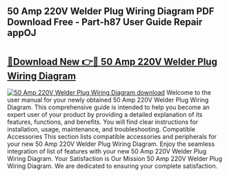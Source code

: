 ## 50 Amp 220V Welder Plug Wiring Diagram PDF Download Free - Part-h87 User Guide Repair appOJ

# <h2><a href="http://dfnb6b.blite.top/?on=50+Amp+220V+Welder+Plug+Wiring+Diagram">🔗Download New 👉🔴 50 Amp 220V Welder Plug Wiring Diagram</a></h2>

[![50 Amp 220V Welder Plug Wiring Diagram download](https://i.imgur.com/lujVjoI.png)](http://dfnb6b.blite.top/?on=50+Amp+220V+Welder+Plug+Wiring+Diagram)
Welcome to the user manual for your newly obtained 50 Amp 220V Welder Plug Wiring Diagram. This comprehensive guide is intended to help you become an expert user of your product by providing a detailed explanation of its features, functions, and benefits. You will find clear instructions for installation, usage, maintenance, and troubleshooting. Compatible Accessories This section lists compatible accessories and peripherals for your new 50 Amp 220V Welder Plug Wiring Diagram. Enjoy the seamless integration of list of features with your new 50 Amp 220V Welder Plug Wiring Diagram. Your Satisfaction is Our Mission 50 Amp 220V Welder Plug Wiring Diagram. We are dedicated to ensuring your complete satisfaction.
